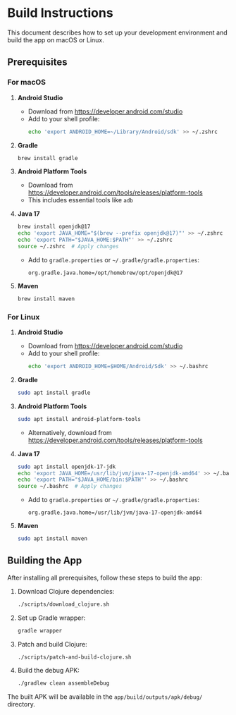 # Build Instructions

This document describes how to set up your development environment and build the app on macOS or Linux.

## Prerequisites

### For macOS

1. **Android Studio**
   - Download from https://developer.android.com/studio
   - Add to your shell profile:
     ```bash
     echo 'export ANDROID_HOME=~/Library/Android/sdk' >> ~/.zshrc
     ```

2. **Gradle**
   ```bash
   brew install gradle
   ```

3. **Android Platform Tools**
   - Download from https://developer.android.com/tools/releases/platform-tools
   - This includes essential tools like `adb`

4. **Java 17**
   ```bash
   brew install openjdk@17
   echo 'export JAVA_HOME="$(brew --prefix openjdk@17)"' >> ~/.zshrc
   echo 'export PATH="$JAVA_HOME:$PATH"' >> ~/.zshrc
   source ~/.zshrc  # Apply changes
   ```
   - Add to `gradle.properties` or `~/.gradle/gradle.properties`:
     ```properties
     org.gradle.java.home=/opt/homebrew/opt/openjdk@17
     ```

5. **Maven**
   ```bash
   brew install maven
   ```

### For Linux

1. **Android Studio**
   - Download from https://developer.android.com/studio
   - Add to your shell profile:
     ```bash
     echo 'export ANDROID_HOME=$HOME/Android/Sdk' >> ~/.bashrc
     ```

2. **Gradle**
   ```bash
   sudo apt install gradle
   ```

3. **Android Platform Tools**
   ```bash
   sudo apt install android-platform-tools
   ```
   - Alternatively, download from https://developer.android.com/tools/releases/platform-tools

4. **Java 17**
   ```bash
   sudo apt install openjdk-17-jdk
   echo 'export JAVA_HOME=/usr/lib/jvm/java-17-openjdk-amd64' >> ~/.bashrc
   echo 'export PATH="$JAVA_HOME/bin:$PATH"' >> ~/.bashrc
   source ~/.bashrc  # Apply changes
   ```
   - Add to `gradle.properties` or `~/.gradle/gradle.properties`:
     ```properties
     org.gradle.java.home=/usr/lib/jvm/java-17-openjdk-amd64
     ```

5. **Maven**
   ```bash
   sudo apt install maven
   ```

## Building the App

After installing all prerequisites, follow these steps to build the app:

1. Download Clojure dependencies:
   ```bash
   ./scripts/download_clojure.sh
   ```

2. Set up Gradle wrapper:
   ```bash
   gradle wrapper
   ```

3. Patch and build Clojure:
   ```bash
   ./scripts/patch-and-build-clojure.sh
   ```

4. Build the debug APK:
   ```bash
   ./gradlew clean assembleDebug
   ```

The built APK will be available in the `app/build/outputs/apk/debug/` directory. 